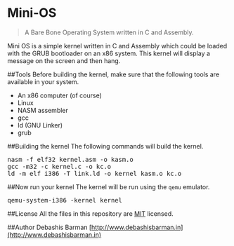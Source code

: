 Mini-OS
=======
>A Bare Bone Operating System written in C and Assembly.

Mini OS is a simple kernel written in C and Assembly which could be loaded with the GRUB bootloader on an x86 system. This kernel will display a message on the screen and then hang.

##Tools
Before building the kernel, make sure that the following tools are available in your system.
<ul>
<li>An x86 computer (of course)</li>
<li>Linux</li>
<li>NASM assembler</li>
<li>gcc</li>
<li>ld (GNU Linker)</li>
<li>grub</li>
</ul>

##Building the kernel
The following commands will build the kernel.
<pre>
nasm -f elf32 kernel.asm -o kasm.o
gcc -m32 -c kernel.c -o kc.o
ld -m elf_i386 -T link.ld -o kernel kasm.o kc.o
</pre>

##Now run your kernel
The kernel will be run using the <code>qemu</code> emulator.
<pre>
qemu-system-i386 -kernel kernel
</pre>

##License
All the files in this repository are [MIT](http://opensource.org/licenses/MIT) licensed.

##Author
Debashis Barman [http://www.debashisbarman.in](http://www.debashisbarman.in)


